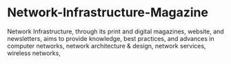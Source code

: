 # Network-Infrastructure-Magazine
Network Infrastructure, through its print and digital magazines, website, and newsletters, aims to provide knowledge, best practices, and advances in computer networks, network architecture &amp; design, network services, wireless networks,

